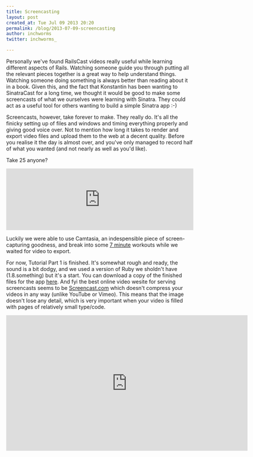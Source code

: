 ```yaml
---
title: Screencasting
layout: post
created_at: Tue Jul 09 2013 20:20
permalink: /blog/2013-07-09-screencasting
author: inchworms
twitter: inchworms_

---
```


Personally we've found RailsCast videos really useful while learning different aspects of Rails. Watching someone guide you through putting all the relevant pieces together is a great way to help understand things. Watching someone doing something is always better than reading about it in a book. Given this, and the fact that Konstantin has been wanting to SinatraCast for a long time, we thought it would be good to make some screencasts of what we ourselves were learning with Sinatra. They could act as a useful tool for others wanting to build a simple Sinatra app :-)

Screencasts, however, take forever to make. They really do. It's all the finicky setting up of files and windows and timing everything properly and giving good voice over. Not to mention how long it takes to render and export video files and upload them to the web at a decent quality. Before you realise it the day is almost over, and you've only managed to record half of what you wanted (and not nearly as well as you'd like).

Take 25 anyone? 

<iframe width="100%" height="166" scrolling="no" frameborder="no" src="https://w.soundcloud.com/player/?url=http%3A%2F%2Fapi.soundcloud.com%2Ftracks%2F100340816&amp;color=ff6600&amp;auto_play=false&amp;show_artwork=false"></iframe>

Luckily we were able to use Camtasia, an indespensible piece of screen-capturing goodness, and break into some [7 minute](http://www.7-min.com/) workouts while we waited for video to export.

For now, Tutorial Part 1 is finished. It's somewhat rough and ready, the sound is a bit dodgy, and we used a version of Ruby we sholdn't have (1.8.something) but it's a start. You can download a copy of the finished files for the app [here](https://github.com/inchworms/songs_by_nancy/tree/Tutorial-Part-1). And fyi the best online video wesite for serving screencasts seems to be [Screencast.com](http://screencast.com/) which doesn't compress your videos in any way (unlike YouTube or Vimeo). This means that the image doesn't lose any detail, which is very important when your video is filled with pages of relatively small type/code.


<object id="scPlayer"  width="650" height="365" type="application/x-shockwave-flash" data="http://content.screencast.com/users/inchworms/folders/Default/media/f163ae5f-d6a4-4a59-82be-7737ea9a9823/scplayer.swf" >
<param name="movie" value="http://content.screencast.com/users/inchworms/folders/Default/media/f163ae5f-d6a4-4a59-82be-7737ea9a9823/scplayer.swf" />
<param name="quality" value="high" />
<param name="bgcolor" value="#FFFFFF" />
<param name="flashVars" value="thumb=http://content.screencast.com/users/inchworms/folders/Default/media/f163ae5f-d6a4-4a59-82be-7737ea9a9823/FirstFrame.jpg&containerwidth=1280&containerheight=720&xmp=sc.xmp&content=http://content.screencast.com/users/inchworms/folders/Default/media/f163ae5f-d6a4-4a59-82be-7737ea9a9823/Tutorial%20Part%201a.mp4&blurover=false" />
<param name="allowFullScreen" value="true" />
<param name="scale" value="showall" />
<param name="allowScriptAccess" value="always" />
<param name="base" value="http://content.screencast.com/users/inchworms/folders/Default/media/f163ae5f-d6a4-4a59-82be-7737ea9a9823/" />
<iframe type="text/html" frameborder="0" scrolling="no" style="overflow:hidden;" src="http://www.screencast.com/users/inchworms/folders/Default/media/f163ae5f-d6a4-4a59-82be-7737ea9a9823/embed" height="365" width="650" ></iframe>
</object> 



